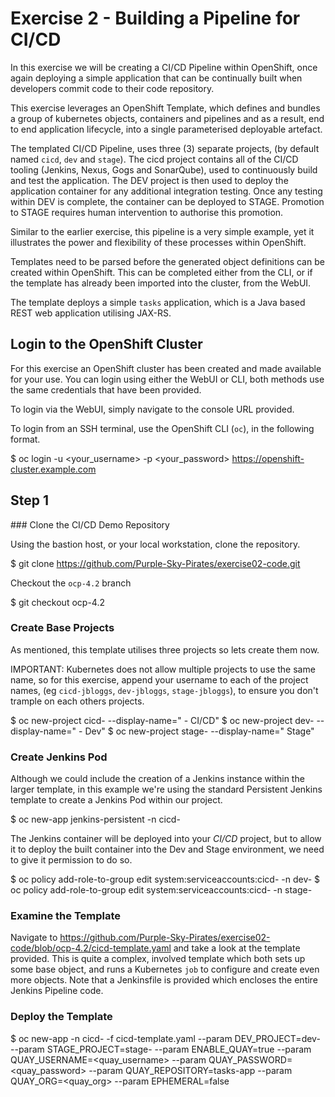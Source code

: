 # Exercise 2 - Building a Pipeline for CI/CD

In this exercise we will be creating a CI/CD Pipeline within OpenShift, once again deploying a simple application that can be continually built when developers commit code to their code repository. 

This exercise leverages an OpenShift Template, which defines and bundles a group of kubernetes objects, containers and pipelines and as a result, end to end application lifecycle, into a single parameterised deployable artefact.

The templated CI/CD Pipeline, uses three (3) separate projects, (by default named `cicd`, `dev` and `stage`). The cicd project contains all of the CI/CD tooling (Jenkins, Nexus, Gogs and SonarQube), used to continuously build and test the application. The DEV project is then used to deploy the application container for any additional integration testing. Once any testing within DEV is complete, the container can be deployed to STAGE. Promotion to STAGE requires human intervention to authorise this promotion.

Similar to the earlier exercise, this pipeline is a very simple example, yet it illustrates the power and flexibility of these processes within OpenShift.

Templates need to be parsed before the generated object definitions can be created within OpenShift. This can be completed either from the CLI, or if the template has already been imported into the cluster, from the WebUI.

The template deploys a simple `tasks` application, which is a Java based REST web application utilising JAX-RS.

## Login to the OpenShift Cluster

For this exercise an OpenShift cluster has been created and made available for your use. You can login using either the WebUI or CLI, both methods use the same credentials that have been provided.

To login via the WebUI, simply navigate to the console URL provided.

To login from an SSH terminal, use the OpenShift CLI (`oc`), in the following format.

$ oc login -u <your_username> -p <your_password> https://openshift-cluster.example.com

## Step 1

### Clone the CI/CD Demo Repository

Using the bastion host, or your local workstation, clone the repository.

$ git clone https://github.com/Purple-Sky-Pirates/exercise02-code.git

Checkout the `ocp-4.2` branch

$ git checkout ocp-4.2

### Create Base Projects

As mentioned, this template utilises three projects so lets create them now.

IMPORTANT: Kubernetes does not allow multiple projects to use the same name, so for this exercise, append your username to each of the project names, (eg `cicd-jbloggs`, `dev-jbloggs`, `stage-jbloggs`), to ensure you don't trample on each others projects.

$ oc new-project cicd-<username> --display-name="<username> - <username> CI/CD"
$ oc new-project dev-<username> --display-name="<username> - <username> Dev"
$ oc new-project stage-<username> --display-name="<username> <username> Stage"

### Create Jenkins Pod

Although we could include the creation of a Jenkins instance within the larger template, in this example we're using the standard Persistent Jenkins template to create a Jenkins Pod within our project.

$ oc new-app jenkins-persistent -n cicd-<username>

The Jenkins container will be deployed into your *CI/CD* project, but to allow it to deploy the built container into the Dev and Stage environment, we need to give it permission to do so.

$ oc policy add-role-to-group edit system:serviceaccounts:cicd-<username> -n dev-<username>
$ oc policy add-role-to-group edit system:serviceaccounts:cicd-<username> -n stage-<username>

### Examine the Template

Navigate to https://github.com/Purple-Sky-Pirates/exercise02-code/blob/ocp-4.2/cicd-template.yaml and take a look at the template provided. This is quite a complex, involved template which both sets up some base object, and runs a Kubernetes `job` to configure and create even more objects. Note that a Jenkinsfile is provided which encloses the entire Jenkins Pipeline code.

### Deploy the Template

$ oc new-app -n cicd-<username> -f cicd-template.yaml --param DEV_PROJECT=dev-<username> --param STAGE_PROJECT=stage-<usename> --param ENABLE_QUAY=true --param QUAY_USERNAME=<quay_username> --param QUAY_PASSWORD=<quay_password> --param QUAY_REPOSITORY=tasks-app --param QUAY_ORG=<quay_org> --param EPHEMERAL=false

